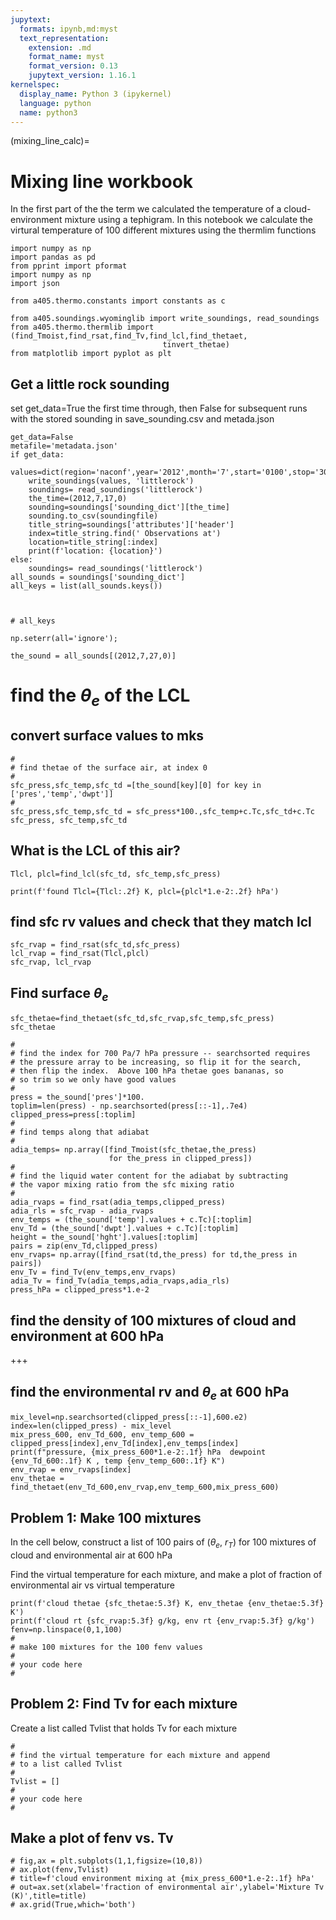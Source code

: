 ```yaml
---
jupytext:
  formats: ipynb,md:myst
  text_representation:
    extension: .md
    format_name: myst
    format_version: 0.13
    jupytext_version: 1.16.1
kernelspec:
  display_name: Python 3 (ipykernel)
  language: python
  name: python3
---
```


(mixing_line_calc)=
# Mixing line workbook

In the first part of the the term we calculated the temperature of a cloud-environment mixture using
a tephigram.  In this notebook we calculate the virtural temperature of 100 different
mixtures using the thermlim functions

```{code-cell} ipython3
import numpy as np
import pandas as pd
from pprint import pformat
import numpy as np
import json

from a405.thermo.constants import constants as c
```

```{code-cell} ipython3
from a405.soundings.wyominglib import write_soundings, read_soundings
from a405.thermo.thermlib import (find_Tmoist,find_rsat,find_Tv,find_lcl,find_thetaet,
                                  tinvert_thetae)
from matplotlib import pyplot as plt
```

## Get a little rock sounding

set get_data=True the first time through, then False for subsequent runs with the stored sounding in save_sounding.csv and metada.json

```{code-cell} ipython3
get_data=False
metafile='metadata.json'
if get_data:
    values=dict(region='naconf',year='2012',month='7',start='0100',stop='3000',station='72340')
    write_soundings(values, 'littlerock')
    soundings= read_soundings('littlerock')
    the_time=(2012,7,17,0)
    sounding=soundings['sounding_dict'][the_time]
    sounding.to_csv(soundingfile)
    title_string=soundings['attributes']['header']
    index=title_string.find(' Observations at')
    location=title_string[:index]
    print(f'location: {location}')
else:
    soundings= read_soundings('littlerock')
all_sounds = soundings['sounding_dict']
all_keys = list(all_sounds.keys())
    
    
```

```{code-cell} ipython3
# all_keys
```

```{code-cell} ipython3
np.seterr(all='ignore');
```

```{code-cell} ipython3
the_sound = all_sounds[(2012,7,27,0)]
```

# find the $\theta_{e}$ of the  LCL

## convert surface values to mks

```{code-cell} ipython3
#
# find thetae of the surface air, at index 0
#
sfc_press,sfc_temp,sfc_td =[the_sound[key][0] for key in ['pres','temp','dwpt']]
#
sfc_press,sfc_temp,sfc_td = sfc_press*100.,sfc_temp+c.Tc,sfc_td+c.Tc
sfc_press, sfc_temp,sfc_td
```

## What is the LCL of this air?

```{code-cell} ipython3
Tlcl, plcl=find_lcl(sfc_td, sfc_temp,sfc_press)
```

```{code-cell} ipython3
print(f'found Tlcl={Tlcl:.2f} K, plcl={plcl*1.e-2:.2f} hPa')
```

## find sfc rv values and check that they match lcl

```{code-cell} ipython3
sfc_rvap = find_rsat(sfc_td,sfc_press)
lcl_rvap = find_rsat(Tlcl,plcl)
sfc_rvap, lcl_rvap
```

## Find surface $\theta_e$

```{code-cell} ipython3
sfc_thetae=find_thetaet(sfc_td,sfc_rvap,sfc_temp,sfc_press)
sfc_thetae
```

```{code-cell} ipython3
#
# find the index for 700 Pa/7 hPa pressure -- searchsorted requires
# the pressure array to be increasing, so flip it for the search,
# then flip the index.  Above 100 hPa thetae goes bananas, so
# so trim so we only have good values
#
press = the_sound['pres']*100.
toplim=len(press) - np.searchsorted(press[::-1],.7e4)
clipped_press=press[:toplim]
#
# find temps along that adiabat
#
adia_temps= np.array([find_Tmoist(sfc_thetae,the_press) 
                      for the_press in clipped_press])
#
# find the liquid water content for the adiabat by subtracting
# the vapor mixing ratio from the sfc mixing ratio
#
adia_rvaps = find_rsat(adia_temps,clipped_press)
adia_rls = sfc_rvap - adia_rvaps
env_temps = (the_sound['temp'].values + c.Tc)[:toplim]
env_Td = (the_sound['dwpt'].values + c.Tc)[:toplim]
height = the_sound['hght'].values[:toplim]
pairs = zip(env_Td,clipped_press)
env_rvaps= np.array([find_rsat(td,the_press) for td,the_press in pairs])
env_Tv = find_Tv(env_temps,env_rvaps)
adia_Tv = find_Tv(adia_temps,adia_rvaps,adia_rls)
press_hPa = clipped_press*1.e-2
```

## find the density of 100 mixtures of cloud and environment at 600 hPa

+++

## find the environmental rv and $\theta_e$ at 600 hPa

```{code-cell} ipython3
mix_level=np.searchsorted(clipped_press[::-1],600.e2)
index=len(clipped_press) - mix_level
mix_press_600, env_Td_600, env_temp_600 = clipped_press[index],env_Td[index],env_temps[index]
print(f"pressure, {mix_press_600*1.e-2:.1f} hPa  dewpoint {env_Td_600:.1f} K , temp {env_temp_600:.1f} K")
env_rvap = env_rvaps[index]
env_thetae = find_thetaet(env_Td_600,env_rvap,env_temp_600,mix_press_600)
```

## Problem 1: Make 100 mixtures

In the cell below, construct a list of 100 pairs of ($\theta_e$, $r_T$) for 100 mixtures of
cloud and environmental air at 600 hPa

Find the virtual temperature for each mixture, and make a plot of fraction of environmental air vs virtual temperature

```{code-cell} ipython3
print(f'cloud thetae {sfc_thetae:5.3f} K, env_thetae {env_thetae:5.3f} K')
print(f'cloud rt {sfc_rvap:5.3f} g/kg, env rt {env_rvap:5.3f} g/kg')
fenv=np.linspace(0,1,100)
#
# make 100 mixtures for the 100 fenv values
#
# your code here
#
```

## Problem 2: Find Tv for each mixture

Create a list called Tvlist that holds Tv for each mixture

```{code-cell} ipython3
#
# find the virtual temperature for each mixture and append
# to a list called Tvlist
#
Tvlist = []
#
# your code here
#
```

## Make a plot of fenv vs. Tv

```{code-cell} ipython3
# fig,ax = plt.subplots(1,1,figsize=(10,8))
# ax.plot(fenv,Tvlist)
# title=f'cloud environment mixing at {mix_press_600*1.e-2:.1f} hPa'
# out=ax.set(xlabel='fraction of environmental air',ylabel='Mixture Tv (K)',title=title)
# ax.grid(True,which='both')
```

```{code-cell} ipython3

```

```{code-cell} ipython3

```
